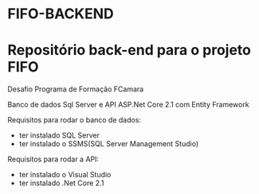 # FIFO-BACKEND

# Repositório back-end para o projeto FIFO

Desafio Programa de Formação FCamara

Banco de dados Sql Server e API ASP.Net Core 2.1 com Entity Framework

Requisitos para rodar o banco de dados:
- ter instalado SQL Server
- ter instalado o SSMS(SQL Server Management Studio)

Requisitos para rodar a API:
- ter instalado o Visual Studio
- ter instalado .Net Core 2.1
